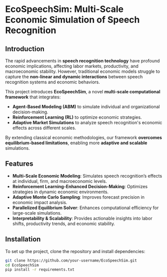 # EcoSpeechSim: Multi-Scale Economic Simulation of Speech Recognition

## Introduction
The rapid advancements in **speech recognition technology** have profound economic implications, affecting labor markets, productivity, and macroeconomic stability. However, traditional economic models struggle to capture the **non-linear and dynamic interactions** between speech recognition systems and economic behaviors.

This project introduces **EcoSpeechSim**, a novel **multi-scale computational framework** that integrates:
- **Agent-Based Modeling (ABM)** to simulate individual and organizational decision-making.
- **Reinforcement Learning (RL)** to optimize economic strategies.
- **Adaptive Market Simulations** to analyze speech recognition's economic effects across different scales.

By extending classical economic methodologies, our framework **overcomes equilibrium-based limitations**, enabling more **adaptive and scalable** simulations.

## Features
- **Multi-Scale Economic Modeling**: Simulates speech recognition’s effects at individual, firm, and macroeconomic levels.
- **Reinforcement Learning-Enhanced Decision-Making**: Optimizes strategies in dynamic economic environments.
- **Adaptive Monte Carlo Sampling**: Improves forecast precision in economic impact analysis.
- **Parallelized Equilibrium Solver**: Enhances computational efficiency for large-scale simulations.
- **Interpretability & Scalability**: Provides actionable insights into labor shifts, productivity trends, and economic stability.

## Installation
To set up the project, clone the repository and install dependencies:
```sh
git clone https://github.com/your-username/EcoSpeechSim.git
cd EcoSpeechSim
pip install -r requirements.txt

